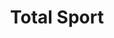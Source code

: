 ---
title: "Total Sport"
url: /san-carlos-de-bariloche/total-sport-avenida-perito-moreno/
shop: ropa
---